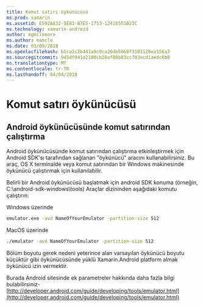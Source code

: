 ```yaml
---
title: Komut satırı öykünücüsü
ms.prod: xamarin
ms.assetid: E592AA32-5E83-B7E5-1753-12416551B23C
ms.technology: xamarin-android
author: mgmclemore
ms.author: mamcle
ms.date: 03/09/2018
ms.openlocfilehash: b1ca1c2b441a9c9ca26de5668f318312bea156a3
ms.sourcegitcommit: 945df041e2180cb20af08b83cc703ecd1aedc6b0
ms.translationtype: MT
ms.contentlocale: tr-TR
ms.lasthandoff: 04/04/2018
---
```

# <a name="command-line-emulator"></a>Komut satırı öykünücüsü


## <a name="running-the-android-emulator-from-the-command-line"></a>Android öykünücüsünde komut satırından çalıştırma

Android öykünücüsünde komut satırından çalıştırma etkinleştirmek için Android SDK'sı tarafından sağlanan "öykünücü" aracını kullanabilirsiniz. Bu araç, OS X terminalde veya komut satırından bir Windows makinesinde öykünücü çalıştırmak için kullanılabilir.

Belirli bir Android öykünücüsü başlatmak için android SDK konuma (örneğin, C:\android-sdk-windows\tools) Araçlar dizininden aşağıdaki komutu çalıştırın:

Windows üzerinde

```cmd
emulator.exe -avd NameOfYourEmulator -partition-size 512
```

MacOS üzerinde

```bash
./emulator -avd NameOfYourEmulator -partition-size 512
```

Bölüm boyutu gerek nedeni yeterince alan varsayılan öykünücü boyutu küçüktür gibi öykünücüsünde yüklü Xamarin.Android platform almak öykünücü izin vermektir.

Burada Android sitesinde ek parametreler hakkında daha fazla bilgi bulabilirsiniz- [http://developer.android.com/guide/developing/tools/emulator.html](http://developer.android.com/guide/developing/tools/emulator.html)
